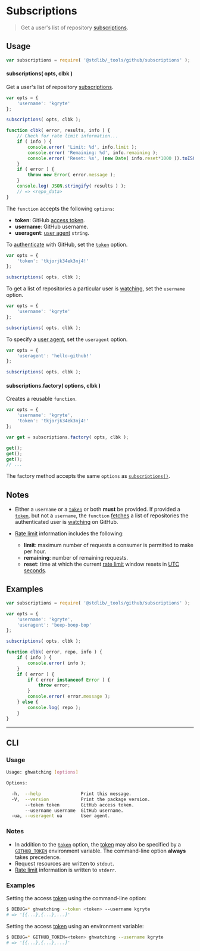 <!--

@license Apache-2.0

Copyright (c) 2021 The Stdlib Authors.

Licensed under the Apache License, Version 2.0 (the "License");
you may not use this file except in compliance with the License.
You may obtain a copy of the License at

   http://www.apache.org/licenses/LICENSE-2.0

Unless required by applicable law or agreed to in writing, software
distributed under the License is distributed on an "AS IS" BASIS,
WITHOUT WARRANTIES OR CONDITIONS OF ANY KIND, either express or implied.
See the License for the specific language governing permissions and
limitations under the License.

-->

# Subscriptions

> Get a user's list of repository [subscriptions][github-watching].

<!-- Section to include introductory text. Make sure to keep an empty line after the intro `section` element and another before the `/section` close. -->

<section class="intro">

</section>

<!-- /.intro -->

<!-- Package usage documentation. -->

<section class="usage">

## Usage

``` javascript
var subscriptions = require( '@stdlib/_tools/github/subscriptions' );
```

#### subscriptions( opts, clbk )

Get a user's list of repository [subscriptions][github-watching].

<!-- run-disable -->

```javascript
var opts = {
    'username': 'kgryte'
};

subscriptions( opts, clbk );

function clbk( error, results, info ) {
    // Check for rate limit information...
    if ( info ) {
        console.error( 'Limit: %d', info.limit );
        console.error( 'Remaining: %d', info.remaining );
        console.error( 'Reset: %s', (new Date( info.reset*1000 )).toISOString() );
    }
    if ( error ) {
        throw new Error( error.message );
    }
    console.log( JSON.stringify( results ) );
    // => <repo_data>
}
```

The `function` accepts the following `options`:

-   **token**: GitHub [access token][github-token].
-   **username**: GitHub username.
-   **useragent**: [user agent][github-user-agent] `string`.

To [authenticate][github-oauth2] with GitHub, set the [`token`][github-token] option.

<!-- run-disable -->

```javascript
var opts = {
    'token': 'tkjorjk34ek3nj4!'
};

subscriptions( opts, clbk );
```

To get a list of repositories a particular user is [watching][github-watching], set the `username` option.

<!-- run-disable -->

```javascript
var opts = {
    'username': 'kgryte'
};

subscriptions( opts, clbk );
```

To specify a [user agent][github-user-agent], set the `useragent` option.

<!-- run-disable -->

```javascript
var opts = {
    'useragent': 'hello-github!'
};

subscriptions( opts, clbk );
```

#### subscriptions.factory( options, clbk )

Creates a reusable `function`.

<!-- run-disable -->

```javascript
var opts = {
    'username': 'kgryte',
    'token': 'tkjorjk34ek3nj4!'
};

var get = subscriptions.factory( opts, clbk );

get();
get();
get();
// ...
```

The factory method accepts the same `options` as [`subscriptions()`](#subscriptions).

</section>

<!-- /.usage -->

<!-- Package usage notes. Make sure to keep an empty line after the `section` element and another before the `/section` close. -->

<section class="notes">

## Notes

-   Either a `username` or a [`token`][github-token] or both **must** be provided. If provided a [`token`][github-token], but not a `username`, the `function` [fetches][github-get] a list of repositories the authenticated user is [watching][github-watching] on GitHub.

-   [Rate limit][github-rate-limit] information includes the following:
    -   **limit**: maximum number of requests a consumer is permitted to make per hour.
    -   **remaining**: number of remaining requests.
    -   **reset**: time at which the current [rate limit][github-rate-limit] window resets in [UTC seconds][unix-time].

</section>

<!-- /.notes -->

<!-- Package usage examples. -->

<section class="examples">

## Examples

<!-- eslint no-undef: "error" -->

```javascript
var subscriptions = require( '@stdlib/_tools/github/subscriptions' );

var opts = {
    'username': 'kgryte',
    'useragent': 'beep-boop-bop'
};

subscriptions( opts, clbk );

function clbk( error, repo, info ) {
    if ( info ) {
        console.error( info );
    }
    if ( error ) {
        if ( error instanceof Error ) {
            throw error;
        }
        console.error( error.message );
    } else {
        console.log( repo );
    }
}
```

</section>

<!-- /.examples -->

<!-- Section for describing a command-line interface. -->

* * *

<section class="cli">

## CLI

<!-- CLI usage documentation. -->

<section class="usage">

### Usage

``` bash
Usage: ghwatching [options] 

Options:

  -h,  --help               Print this message.
  -V,  --version            Print the package version.
       --token token        GitHub access token.
       --username username  GitHub username.
  -ua, --useragent ua       User agent.
```

</section>

<!-- /.usage -->

<!-- CLI usage notes. Make sure to keep an empty line after the `section` element and another before the `/section` close. -->

<section class="notes">

### Notes

-   In addition to the [`token`][github-token] option, the [token][github-token] may also be specified by a [`GITHUB_TOKEN`][github-token] environment variable. The command-line option **always** takes precedence.
-   Request resources are written to `stdout`.
-   [Rate limit][github-rate-limit] information is written to `stderr`.

</section>

<!-- /.notes -->

<!-- CLI usage examples. -->

<section class="examples">

### Examples

Setting the access [token][github-token] using the command-line option:

<!-- run-disable -->

```bash
$ DEBUG=* ghwatching --token <token> --username kgryte
# => '[{...},{...},...]'
```

Setting the access [token][github-token] using an environment variable:

<!-- run-disable -->

```bash
$ DEBUG=* GITHUB_TOKEN=<token> ghwatching --username kgryte
# => '[{...},{...},...]'
```

</section>

<!-- /.examples -->

</section>

<!-- /.cli -->

<!-- Section to include cited references. If references are included, add a horizontal rule *before* the section. Make sure to keep an empty line after the `section` element and another before the `/section` close. -->

<section class="references">

</section>

<!-- /.references -->

<!-- Section for related `stdlib` packages. Do not manually edit this section, as it is automatically populated. -->

<section class="related">

</section>

<!-- /.related -->

<!-- Section for all links. Make sure to keep an empty line after the `section` element and another before the `/section` close. -->

<section class="links">

[unix-time]: http://en.wikipedia.org/wiki/Unix_time

[github-get]: https://github.com/kgryte/github-get
[github-watching]: https://developer.github.com/v3/activity/watching/
[github-token]: https://github.com/settings/tokens/new
[github-oauth2]: https://developer.github.com/v3/#oauth2-token-sent-in-a-header
[github-user-agent]: https://developer.github.com/v3/#user-agent-required
[github-rate-limit]: https://developer.github.com/v3/rate_limit/

</section>

<!-- /.links -->
